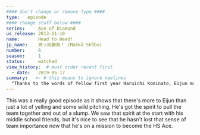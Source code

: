 ```yaml
---
#### don't change or remove type ####
type:   episode
#### change stuff below ####
series:     Ace of Diamond
us_release: 2013-11-10 
name:       Head to Head!
jp_name:    真っ向勝負！ (Makkō Shōbu)
number:     6
season:     1
status:     watched
view_history:  # must order recent first
  - date:   2019-05-17 
summary:   >- # this means to ignore newlines
  "Thanks to the words of fellow first year Haruichi Kominato, Eijun makes it on base. Next Haruichi promises to bring him home and get the first years a run. Haruichi proves to be a brilliant batter, and thanks to his spring Eijun scores. However the first years quickly get three outs, and Coach Kataoka says he will call it a game unless all the first years agree to continue. Most want to drop out, but thanks to words of encouragement from Eijun they decide to continue. Eijun is placed on the mound, and Hariuchi is placed at shortstop. The two seem to be working effectively together against the older students until Eijun's upperclassman roommate Masuko comes to the plate. Can Eijun find a way to strike out his roommate, who is the #5 hitter for the JV team?"
---
```


This was a really good episode as it shows that there's more to Eijun than just a lot of yelling and some wild pitching. He's got the spirit to pull the team together and out of a slump. We saw that spirit at the start with his middle school friends, but it's nice to see that he hasn't lost that sense of team importance now that he's on a mission to become the HS Ace.
